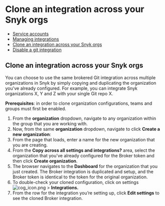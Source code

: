 # Clone an integration across your Snyk orgs

* [ Service accounts](/hc/en-us/articles/360004037597-Service-accounts)
* [ Managing integrations](/hc/en-us/articles/360004002498-Managing-integrations)
* [ Clone an integration across your Snyk orgs](/hc/en-us/articles/360004008298-Clone-an-integration-across-your-Snyk-orgs)
* [ Disable a git integration](/hc/en-us/articles/360004008318-Disable-a-git-integration)

##  Clone an integration across your Snyk orgs

You can choose to use the same brokered Git integration across multiple organizations in Snyk by simply copying and duplicating the organization you've already configured. For example, you can integrate Snyk organizations X, Y and Z with your single Git repo X.

**Prerequisites**: in order to clone organization configurations, teams and groups must first be enabled.

1. From the **organization** dropdown, navigate to any organization within the group that you are working with.
2. Now, from the same **organization** dropdown, navigate to click **Create a new organization**:
3. From the page that loads, enter a name for the new organization that you are creating.
4. From the **Copy across all settings and integrations?** area, select the organization that you've already configured for the Broker token and then click **Create organization**.
5. The browser navigates to the **Dashboard** for the organization that you just created. The Broker integration is duplicated and setup, and the Broker token is identical to the token for the original organization.
6. To double-check your cloned configuration, click on settings ![cog\_icon.png](https://support.snyk.io/hc/article_attachments/4402908592145/cog_icon.png) &gt; **Integrations.**
7. From the row for the integration you’re setting up, click **Edit settings** to see the cloned Broker integration.

